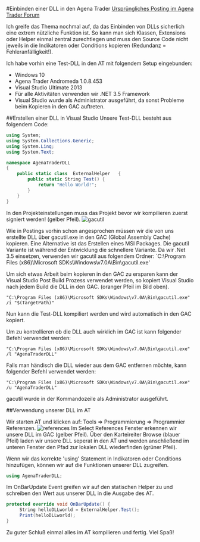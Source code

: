 #Einbinden einer DLL in den Agena Trader
 [Ursprüngliches Posting im Agena Trader Forum](http://www.tradeescort.com/phpbb_de/viewtopic.php?f=18&t=1342)

Ich greife das Thema nochmal auf, da das Einbinden von DLLs sicherlich eine extrem nützliche Funktion ist. 
So kann man sich Klassen, Extensions oder Helper einmal zentral zurechtlegen und muss den Source Code nicht jeweils in die Indikatoren oder Conditions kopieren (Redundanz = Fehleranfälligkeit!).

Ich habe vorhin eine Test-DLL in den AT mit folgendem Setup eingebunden:
+ Windows 10
+ Agena Trader Andromeda 1.0.8.453
+ Visual Studio Ultimate 2013
+ Für alle Aktivitäten verwenden wir .NET 3.5 Framework 
+ Visual Studio wurde als Administrator ausgeführt, da sonst Probleme beim Kopieren in den GAC auftreten.

##Erstellen einer DLL in Visual Studio
Unsere Test-DLL besteht aus folgendem Code:
```C#
using System;
using System.Collections.Generic;
using System.Linq;
using System.Text;

namespace AgenaTraderDLL
{
    public static class  ExternalHelper   {
        public static String Test() {
            return "Hello World!";
        }
    }
}
```

In den Projekteinstellungen muss das Projekt bevor wir kompilieren zuerst signiert werden! (gelber Pfeil).
![gacutil](https://github.com/simonpucher/AgenaTrader/blob/master/AgenaTraderDLL/images/gacutil.png)

Wie in Postings vorhin schon angesprochen müssen wir die von uns erstellte DLL über gacutil.exe in den GAC (Global Assembly Cache) kopieren. Eine Alternative ist das Erstellen eines MSI Packages. Die gacutil Variante ist während der Entwicklung die schnellere Variante. Da wir .Net 3.5 einsetzen, verwenden wir gacutil aus folgendem Ordner: `C:\Program Files (x86)\Microsoft SDKs\Windows\v7.0A\Bin\gacutil.exe'

Um sich etwas Arbeit beim kopieren in den GAC zu ersparen kann der Visual Studio Post Build Prozess verwendet werden, so kopiert Visual Studio nach jedem Build die DLL in den GAC.
(oranger Pfeil im Bild oben).

```
"C:\Program Files (x86)\Microsoft SDKs\Windows\v7.0A\Bin\gacutil.exe"  /i "$(TargetPath)"
```

Nun kann die Test-DLL kompiliert werden und wird automatisch in den GAC kopiert.

Um zu kontrollieren ob die DLL auch wirklich im GAC ist kann folgender Befehl verwendet werden:
```
"C:\Program Files (x86)\Microsoft SDKs\Windows\v7.0A\Bin\gacutil.exe"  /l "AgenaTraderDLL"
```
Falls man händisch die DLL wieder aus dem GAC entfernen möchte, kann folgender Befehl verwendet werden:
```
"C:\Program Files (x86)\Microsoft SDKs\Windows\v7.0A\Bin\gacutil.exe"  /u "AgenaTraderDLL"
```
gacutil wurde in der Kommandozeile als Administrator ausgeführt.

##Verwendung unserer DLL im AT

Wir starten AT und klicken auf: Tools => Programmierung => Programmier Referenzen.
![references](https://github.com/simonpucher/AgenaTrader/blob/master/AgenaTraderDLL/images/screenshot.png)
Im Select References Fenster erkennen wir unsere DLL im GAC (gelber Pfeil).
Über den Karteireiter Browse (blauer Pfeil) laden wir unsere DLL seperat in den AT und werden anschließend im unteren Fenster den Pfad zur lokalen DLL wiederfinden (grüner Pfeil).

Wenn wir das korrekte 'using' Statement in Indikatoren oder Conditions hinzufügen, können wir auf die Funktionen unserer DLL zugreifen.
```C#
using AgenaTraderDLL;
```

Im OnBarUpdate Event greifen wir auf den statischen Helper zu und schreiben den Wert aus unserer DLL in die Ausgabe des AT.
```C#
protected override void OnBarUpdate() {
     String helloDLLworld = ExternalHelper.Test();
     Print(helloDLLworld);
}
```

Zu guter Schluß einmal alles im AT kompilieren und fertig.
Viel Spaß!
